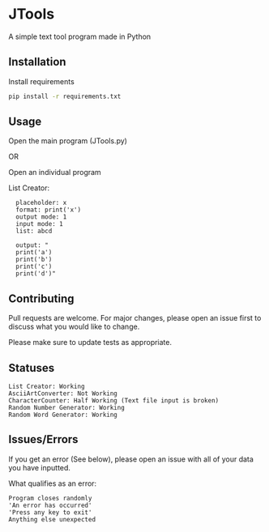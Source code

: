 # JTools

A simple text tool program made in Python

## Installation

Install requirements

```bash
pip install -r requirements.txt
```

## Usage

Open the main program (JTools.py)

OR

Open an individual program

List Creator:
```  
  placeholder: x
  format: print('x')
  output mode: 1
  input mode: 1
  list: abcd
  
  output: "
  print('a')
  print('b')
  print('c')
  print('d')"
```
## Contributing
Pull requests are welcome. For major changes, please open an issue first to discuss what you would like to change.

Please make sure to update tests as appropriate.

## Statuses
```
List Creator: Working
AsciiArtConverter: Not Working
CharacterCounter: Half Working (Text file input is broken)
Random Number Generator: Working
Random Word Generator: Working
```

## Issues/Errors
If you get an error (See below), please open an issue with all of your data you have inputted.
  
What qualifies as an error:
```
Program closes randomly
'An error has occurred'
'Press any key to exit'
Anything else unexpected
```
